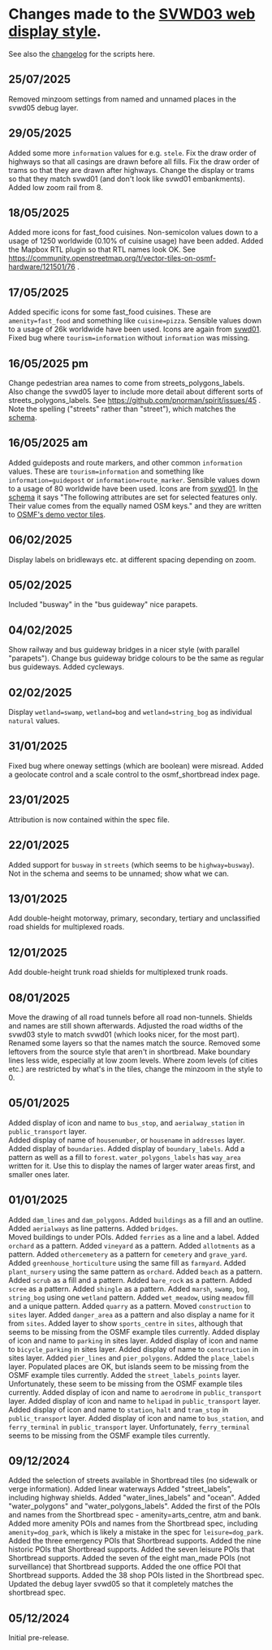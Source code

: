 # Changes made to the [SVWD03 web display style](https://github.com/SomeoneElseOSM/SomeoneElse-vector-web-display/blob/main/resources/README_svwd03.md).  
See also the [changelog](https://github.com/SomeoneElseOSM/SomeoneElse-vector-web-display/blob/main/changelog.md) for the scripts here.

## 25/07/2025
Removed minzoom settings from named and unnamed places in the svwd05 debug layer.

## 29/05/2025
Added some more `information` values for e.g. `stele`.
Fix the draw order of highways so that all casings are drawn before all fills.
Fix the draw order of trams so that they are drawn after highways.
Change the display or trams so that they match svwd01 (and don't look like svwd01 embankments).
Added low zoom rail from 8.

## 18/05/2025
Added more icons for fast_food cuisines.
Non-semicolon values down to a usage of 1250 worldwide (0.10% of cuisine usage) have been added.
Added the Mapbox RTL plugin so that RTL names look OK.  See https://community.openstreetmap.org/t/vector-tiles-on-osmf-hardware/121501/76 .

## 17/05/2025
Added specific icons for some fast_food cuisines.
These are `amenity=fast_food` and something like `cuisine=pizza`.
Sensible values down to a usage of 26k worldwide have been used.
Icons are again from [svwd01](https://github.com/SomeoneElseOSM/SomeoneElse-vector-web-display/blob/main/resources/README_svwd01.md).
Fixed bug where `tourism=information` without `information` was missing.

## 16/05/2025 pm
Change pedestrian area names to come from streets_polygons_labels.  
Also change the svwd05 layer to include more detail about different sorts of streets_polygons_labels.
See https://github.com/pnorman/spirit/issues/45 .
Note the spelling ("streets" rather than "street"), which matches the [schema](https://shortbread-tiles.org/schema/1.0/).

## 16/05/2025 am
Added guideposts and route markers, and other common `information` values.
These are `tourism=information` and something like `information=guidepost` or `information=route_marker`.
Sensible values down to a usage of 80 worldwide have been used.
Icons are from [svwd01](https://github.com/SomeoneElseOSM/SomeoneElse-vector-web-display/blob/main/resources/README_svwd01.md).
In [the schema](https://shortbread-tiles.org/schema/1.0/) it says "The following attributes are set for selected features only. Their value comes from the equally named OSM keys." and they are written to [OSMF's demo vector tiles](https://community.openstreetmap.org/t/vector-tiles-on-osmf-hardware/121501).  

## 06/02/2025
Display labels on bridleways etc. at different spacing depending on zoom.

## 05/02/2025
Included "busway" in the "bus guideway" nice parapets.

## 04/02/2025
Show railway and bus guideway bridges in a nicer style (with parallel "parapets").
Change bus guideway bridge colours to be the same as regular bus guideways.
Added cycleways.

## 02/02/2025
Display `wetland=swamp`, `wetland=bog` and `wetland=string_bog` as individual `natural` values.

## 31/01/2025
Fixed bug where oneway settings (which are boolean) were misread.
Added a geolocate control and a scale control to the osmf_shortbread index page.

## 23/01/2025
Attribution is now contained within the spec file.

## 22/01/2025
Added support for `busway` in `streets` (which seems to be `highway=busway`).  Not in the schema and seems to be unnamed; show what we can.

## 13/01/2025
Add double-height motorway, primary, secondary, tertiary and unclassified road shields for multiplexed roads.

## 12/01/2025
Add double-height trunk road shields for multiplexed trunk roads.

## 08/01/2025
Move the drawing of all road tunnels before all road non-tunnels.  Shields and names are still shown afterwards.
Adjusted the road widths of the svwd03 style to match svwd01 (which looks nicer, for the most part).
Renamed some layers so that the names match the source.
Removed some leftovers from the source style that aren't in shortbread.
Make boundary lines less wide, especially at low zoom levels.
Where zoom levels (of cities etc.) are restricted by what's in the tiles, change the minzoom in the style to 0.

## 05/01/2025
Added display of icon and name to `bus_stop`, and `aerialway_station` in `public_transport` layer.  
Added display of name of `housenumber`, or `housename` in `addresses` layer.  
Added display of `boundaries`.
Added display of `boundary_labels`.
Add a pattern as well as a fill to `forest`.
`water_polygons_labels` has `way_area` written for it.  Use this to display the names of larger water areas first, and smaller ones later.

## 01/01/2025
Added `dam_lines` and `dam_polygons`.
Added `buildings` as a fill and an outline.
Added `aerialways` as line patterns.
Added `bridges`.  
Moved buildings to under POIs.
Added `ferries` as a line and a label.
Added `orchard` as a pattern.
Added `vineyard` as a pattern.
Added `allotments` as a pattern.
Added `othercemetery` as a pattern for `cemetery` and `grave_yard`.
Added `greenhouse_horticulture` using the same fill as `farmyard`.
Added `plant_nursery` using the same pattern as `orchard`.
Added `beach` as a pattern.
Added `scrub` as a fill and a pattern.
Added `bare_rock` as a pattern.
Added `scree` as a pattern.
Added `shingle` as a pattern.
Added `marsh`, `swamp`, `bog`, `string_bog` using one `wetland` pattern.
Added `wet_meadow`, using `meadow` fill and a unique pattern.
Added `quarry` as a pattern.
Moved `construction` to `sites` layer.
Added `danger_area` as a pattern and also display a name for it from `sites`.
Added layer to show `sports_centre` in `sites`, although that seems to be missing from the OSMF example tiles currently.
Added display of icon and name to `parking` in sites layer.
Added display of icon and name to `bicycle_parking` in sites layer.
Added display of name to `construction` in sites layer.
Added `pier_lines` and `pier_polygons`.
Added the `place_labels` layer.  Populated places are OK, but islands seem to be missing from the OSMF example tiles currently.
Added the `street_labels_points` layer.  Unfortunately, these seem to be missing from the OSMF example tiles currently.
Added display of icon and name to `aerodrome` in `public_transport` layer.
Added display of icon and name to `helipad` in `public_transport` layer.
Added display of icon and name to `station`, `halt` and `tram_stop` in `public_transport` layer.
Added display of icon and name to `bus_station`, and `ferry_terminal` in `public_transport` layer.  Unfortunately, `ferry_terminal` seems to be missing from the OSMF example tiles currently.

## 09/12/2024
Added the selection of streets available in Shortbread tiles (no sidewalk or verge information).
Added linear waterways
Added "street_labels", including highway shields.
Added "water_lines_labels" and "ocean".
Added "water_polygons" and "water_polygons_labels".
Added the first of the POIs and names from the Shortbread spec - amenity=arts_centre, atm and bank.
Added more amenity POIs and names from the Shortbread spec, including `amenity=dog_park`, which is likely a mistake in the spec for `leisure=dog_park`.
Added the three emergency POIs that Shortbread supports.
Added the nine historic POIs that Shortbread supports.
Added the seven leisure POIs that Shortbread supports.
Added the seven of the eight man_made POIs (not surveillance) that Shortbread supports.
Added the one office POI that Shortbread supports.
Added the 38 shop POIs listed in the Shortbread spec.
Updated the debug layer svwd05 so that it completely matches the shortbread spec.

## 05/12/2024
Initial pre-release.
